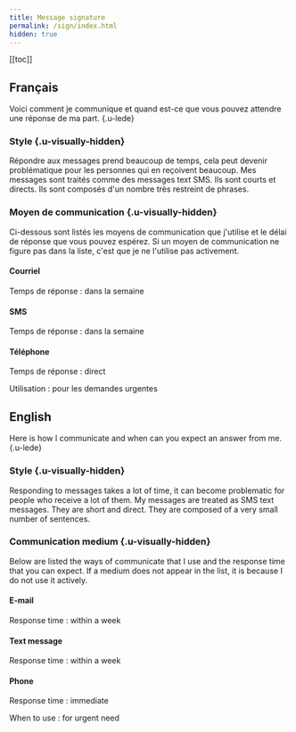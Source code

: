 ```yaml
---
title: Message signature
permalink: /sign/index.html
hidden: true
---
```


[[toc]]

## Français

Voici comment je communique et quand est-ce que vous pouvez attendre une réponse de ma part. {.u-lede}

### Style {.u-visually-hidden}

Répondre aux messages prend beaucoup de temps, cela peut devenir problématique pour les personnes qui en reçoivent beaucoup.
Mes messages sont traités comme des messages text SMS. Ils sont courts et directs. Ils sont composés d'un nombre très restreint de phrases.

### Moyen de communication {.u-visually-hidden}

Ci-dessous sont listés les moyens de communication que j'utilise et le délai de réponse que vous pouvez espérez.
Si un moyen de communication ne figure pas dans la liste, c'est que je ne l'utilise pas activement.

#### Courriel

Temps de réponse
: dans la semaine

#### SMS

Temps de réponse
: dans la semaine

#### Téléphone

Temps de réponse
: direct

Utilisation
: pour les demandes urgentes

## English

Here is how I communicate and when can you expect an answer from me. {.u-lede}

### Style {.u-visually-hidden}

Responding to messages takes a lot of time, it can become problematic for people who receive a lot of them.
My messages are treated as SMS text messages. They are short and direct. They are composed of a very small number of sentences.

### Communication medium {.u-visually-hidden}

Below are listed the ways of communicate that I use and the response time that you can expect.
If a medium does not appear in the list, it is because I do not use it actively.

#### E-mail

Response time
: within a week

#### Text message

Response time
: within a week

#### Phone

Response time
: immediate

When to use
: for urgent need

